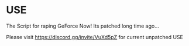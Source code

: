 # USE
The Script for raping GeForce Now! Its patched long time ago...

Please visit https://discord.gg/invite/VuXd5pZ for current unpatched USE
